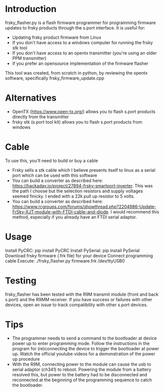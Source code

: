

# Introduction

frsky_flasher.py is a flash firmware programmer for programming firmware updates to frsky products through the s.port interface.  It is useful for: 
* Updating frsky product firmware from Linux
* If you don't have access to a windows computer for running the frsky stk tool 
* If you don't have access to an opentx transmitter (you're using an older PPM transmitter)
* If you prefer an opensource implementation of the firmware flasher

This tool was created, from scratch in python, by reviewing the opentx software, specifically frsky_firmware_update.cpp

# Alternatives
* OpenTX (https://www.open-tx.org/) allows you to flash s.port products directly from the transmitter
* frsky stk (s.port tool kit) allows you to flash s.port products from windows

# Cable
To use this, you'll need to build or buy a cable
* Frsky sells a stk cable which I believe presents itself to linux as a serial port which can be used with this software
* You can build a converter as described here: https://hackaday.io/project/27894-frsky-smartport-inverter.  This was the path I choose but the selection resistors and supply voltages seemed finicky.  I ended with a 22k pull up resistor to 5 volts.
* You can build a converter as described here: https://www.rcgroups.com/forums/showthread.php?2204986-Update-FrSky-XJT-module-with-FTDI-cable-and-diode.  I would recommend this method, especially if you already have an FTDI serial adaptor.

# Usage
Install PyCRC: pip install PyCRC
Install PySerial: pip install PySerial
Download frsky firmware (.frk file) for your device
Connect programming cable
Execute: ./frsky_flasher.py firmware.frk /dev/ttyUSB0

# Testing
frsky_flasher has been tested with the R9M transmit module (front and back s.port) and the R9MM receiver.
If you have success or failures with other devices, open an issue to track compatibility with other s.port devices.

# Tips
* The programmer needs to send a command to the bootloader at device power up to enter programming mode.  Follow the instructions in the program for (re)connecting the device to trigger the bootloader at power up. Watch the official youtube videos for a demonstration of the power up procedure
* With the R9M, connecting power to the module can cause the usb to serial adaptor (ch341) to reboot.  Powering the module from a battery resolved this, but power to the battery had to be disconnected and reconnected at the beginning of the programming sequence to catch the bootloader.



